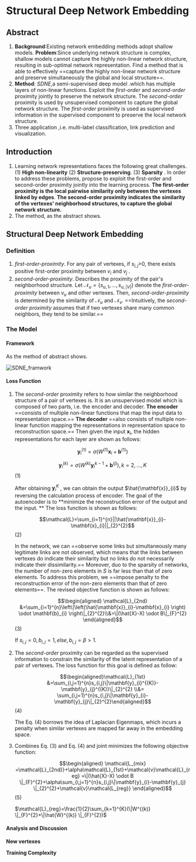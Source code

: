 # Structural Deep Network Embedding 

## Abstract

1. **Background**:Existing network embedding methods adopt shallow models. **Problem**:Since underlying network structure is complex, shallow models cannot capture the highly non-linear network structure, resulting in sub-optimal network representation. Find a method that is able to effectively ==capture the highly non-linear network structure and preserve simultaneously the global and local structure==.
2. **Method**: *SDNE*,a semi-supervised deep model .which has multiple layers of non-linear functions. Exploit the *first-order* and *second-order* proximity jointly to preserve the network structure. The *second-order* proximity is used by unsupervised component to capture the global network structure. The *first-order* proximity is used as supervised information in the supervised component to preserve the local network structure. 
3. Three application ,i.e. multi-label classification, link prediction and visualization.



## Introduction

1. Learning network representations faces the following great challenges. (1) **High non-linearity** (2)  **Structure-preserving**. (3) **Sparsity** . In order to address these problems, propose to exploit the first-order and second-order proximity jointly into the learning process. **The first-order proximity is the local pairwise similarity only between the vertexes linked by edges**. **The second-order proximity indicates the similarity of the vertexes' neighborhood structures, to capture the global network structure.** 
2. The method, as the abstract shows.

## Structural Deep Network Embedding

### Definition

1. *first-order-proximity*. For any pair of vertexes, if $s_{i,j}$>0, there exists positive first-order proximity between $v_{i}$ and $v_{j}$ .
2. *second-order-proximity*. Describes the proximity of the pair's neighborhood structure. Let $\mathcal{N}_u=\left \{s_{u,1}, \ldots, s_{u,|V|}\right\}$ denote the *first-order-proximity* between $v_{u}$ and other vertexes. Then, *second-order-proximity* is determined by the similarity of $\mathcal{N}_{u}$ and $\mathcal{N}_{v}$. ==Intuitively, the *second-order proximity* assumes that if two vertexes share many common neighbors, they tend to be similar.== 

### The Model

#### Framework

As the method of abstract shows.

![SDNE_framwork](..\images\SDNE_framwork.png)

#### Loss Function

1. The *second-order* proximity refers to how similar the neighborhood structure of a pair of vertexes is. It is an unsupervised model which is composed of two parts, i.e. the encoder and decoder. **The encoder** ==consists of multiple non-linear functions that map the input data to representation space.== **The decoder** ==also consists of multiple non-linear function mapping the representations in representation space to reconstruction space.== Then given the input $\mathbf{x}_{i}$, the hidden representations for each layer are shown as follows: 

   $$\mathbf{y}_{i}^{(1)}=\sigma \left(W^{(1)} \mathbf{x}_{i}+\mathbf{b}^{(1)}\right)$$

   $$\mathbf{y}_{i}^{(k)}=\sigma \left(W^{(k)}\mathbf{y}_{i}^{k-1}+\mathbf{b}^{(j)}\right), k=2,\ldots,K$$         (1)

   After obtaining $\mathbf{y}_{i}^{K}$ , we can obtain the output $\hat{\mathbf{x}}_{i}$ by reversing the calculation process of encoder. The goal of the autoencoder is to **minimize the reconstruction error of the output and the input. ** The loss function is shown as follows:

   $$\mathcal{L}=\sum_{i=1}^{n}||\hat{\mathbf{x}}_{i}-\mathbf{x}_{i}||_{2}^{2}$$          (2)

   In the network, we can ==observe some links but simultaneously many legitimate links are not observed, which means that the links between vertexes do indicate their similarity but no links do not necessarily indicate their dissimilarity.== Moreover, duo to the sparsity of networks, the number of non-zero elements in $S$ is far less than that of zero elements. To address this problem, we ==impose penalty to the reconstruction error of the non-zero elements than that of zero elements==. The revised objective function is shown as follows:

   $$\begin{aligned} \mathcal{L}_{2nd} &=\sum_{i=1}^{n}\left\|\left(\hat{\mathbf{x}}_{i}-\mathbf{x}_{i} \right) \odot \mathbf{b}_{i} \right\|_{2}^{2}\\&=\|(\hat{X}-X) \odot B\|_{F}^{2} \end{aligned}$$         (3)

    If $s_{i,j}=0, b_{i,j}=1,else, b_{i,j}=\beta>1$.  

2. The *second-order* proximity can be regarded as the supervised information to constrain  the similarity of the latent representation of a pair of vertexes. The loss function for this goal is defined as follow:

   $$\begin{aligned}\mathcal{L}_{1st} &=\sum_{i,j=1}^{n}s_{i,j}\|\mathbf{y}_{i}^{(K)}-\mathbf{y}_{j}^{(K)}\|_{2}^{2} \\&= \sum_{i,j=1}^{n}s_{i,j}\|\mathbf{y}_{i}-\mathbf{y}_{j}\|_{2}^{2}\end{aligned}$$     (4)

   The Eq. (4) borrows the idea of Laplacian Eigenmaps, which incurs a penalty when similar vertexes are mapped far away in the embedding space.

3. Combines Eq. (3) and Eq. (4) and joint minimizes the following objective function:

   $$\begin{aligned} \mathcal{L_{mix} =\mathcal{L}_{2nd}}+\alpha\mathcal{L}_{1st}+\mathcal{v}\mathcal{L}_{reg} =\|(\hat{X}-X) \odot B \|_{F}^{2}+\alpha\sum_{i,j=1}^{n}s_{i,j}\|\mathbf{y}_{i}-\mathbf{y}_{j} \|_{2}^{2}+\mathcal{v}\mathcal{L_{reg}} \end{aligned}$$   (5)

   $\mathcal{L}_{reg}=\frac{1}{2}\sum_{k=1}^{K}(\|W^{(k)} \|_{F}^{2}+\|\hat{W}^{(k)} \|_{F}^{2})$

   

#### Analysis and Discussion

**New vertexes** 

**Training Complexity** 

